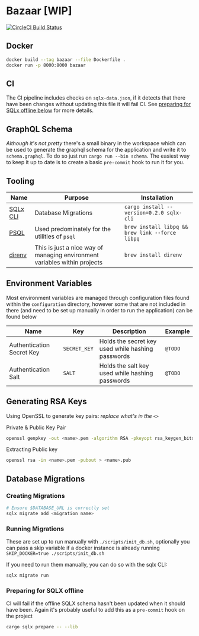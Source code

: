 # Bazaar [WIP]

[![CircleCI Build Status](https://circleci.com/gh/naamancurtis/bazaar.svg?style=shield)](https://app.circleci.com/pipelines/github/naamancurtis/bazaar)

## Docker

```sh
docker build --tag bazaar --file Dockerfile .
docker run -p 8000:8000 bazaar
```

## CI

The CI pipeline includes checks on `sqlx-data.json`, if
it detects that there have been changes without updating this file it will fail CI. See [preparing for SQLx offline below](#preparing_for_sqlx_offline) for more details.

## GraphQL Schema

_Although it's not pretty_ there's a small binary in the workspace which can be
used to generate the graphql schema for the application and write it to
`schema.graphql`. To do so just run `cargo run --bin schema`. The easiest way to
keep it up to date is to create a basic `pre-commit` hook to run it for you.

## Tooling

| Name                                                                 | Purpose                                                                   | Installation                                    |
| -------------------------------------------------------------------- | ------------------------------------------------------------------------- | ----------------------------------------------- |
| [SQLx CLI](https://github.com/launchbadge/sqlx/tree/master/sqlx-cli) | Database Migrations                                                       | `cargo install --version=0.2.0 sqlx-cli`        |
| [PSQL](https://formulae.brew.sh/formula/libpq)                       | Used predominately for the utilities of `psql`                            | `brew install libpq && brew link --force libpq` |
| [direnv](https://github.com/direnv/direnv)                           | This is just a nice way of managing environment variables within projects | `brew install direnv`                           |

## Environment Variables

Most environment variables are managed through configuration files found within
the `configuration` directory, however some that are not included in there (and
need to be set up manually in order to run the application) can be found below

| Name                      | Key          | Description                                       | Example |
| ------------------------- | ------------ | ------------------------------------------------- | ------- |
| Authentication Secret Key | `SECRET_KEY` | Holds the secret key used while hashing passwords | `@TODO` |
| Authentication Salt       | `SALT`       | Holds the salt key used while hashing passwords   | `@TODO` |

## Generating RSA Keys

Using OpenSSL to generate key pairs: _replace what's in the `<>`_

Private & Public Key Pair

```sh
openssl genpkey -out <name>.pem -algorithm RSA -pkeyopt rsa_keygen_bits:<len>
```

Extracting Public key

```sh
openssl rsa -in <name>.pem -pubout > <name>.pub
```

## Database Migrations

### Creating Migrations

```sh
# Ensure $DATABASE_URL is correctly set
sqlx migrate add <migration name>
```

### Running Migrations

These are set up to run manually with `./scripts/init_db.sh`, optionally you can
pass a skip variable if a docker instance is already running `SKIP_DOCKER=true ./scripts/init_db.sh`

If you need to run them manually, you can do so with the sqlx CLI:

```sh
sqlx migrate run
```

### Preparing for SQLX offline

CI will fail if the offline SQLX schema hasn't been updated when it should have
been. Again it's probably useful to add this as a `pre-commit` hook on the
project

```sh
cargo sqlx prepare -- --lib
```
